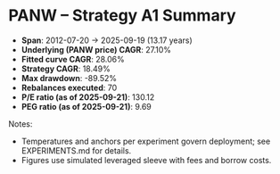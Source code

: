 # PANW – Strategy A1 Summary

- **Span**: 2012-07-20 → 2025-09-19 (13.17 years)
- **Underlying (PANW price) CAGR**: 27.10%
- **Fitted curve CAGR**: 28.06%
- **Strategy CAGR**: 18.49%
- **Max drawdown**: -89.52%
- **Rebalances executed**: 70
- **P/E ratio (as of 2025-09-21)**: 130.12
- **PEG ratio (as of 2025-09-21)**: 9.69

Notes:

- Temperatures and anchors per experiment govern deployment; see EXPERIMENTS.md for details.
- Figures use simulated leveraged sleeve with fees and borrow costs.

